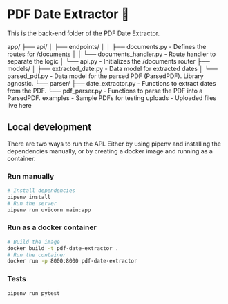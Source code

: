 # PDF Date Extractor 📅

This is the back-end folder of the PDF Date Extractor.

app/
├── api/
│ ├── endpoints/
│ │ ├── documents.py - Defines the routes for /documents
│ │ └── documents_handler.py - Route handler to separate the logic
│ └── api.py - Initializes the /documents router
├── models/
│ ├── extracted_date.py - Data model for extracted dates
│ └── parsed_pdf.py - Data model for the parsed PDF (ParsedPDF). Library agnostic.
└── parser/
├── date_extractor.py - Functions to extract dates from the PDF.
└── pdf_parser.py - Functions to parse the PDF into a ParsedPDF.
examples - Sample PDFs for testing
uploads - Uploaded files live here

## Local development

There are two ways to run the API. Either by using pipenv and installing the dependencies manually, or by creating a docker image and running as a container.

### Run manually

```bash
# Install dependencies
pipenv install
# Run the server
pipenv run uvicorn main:app
```

### Run as a docker container

```bash
# Build the image
docker build -t pdf-date-extractor .
# Run the container
docker run -p 8000:8000 pdf-date-extractor
```

### Tests

```bash
pipenv run pytest
```
